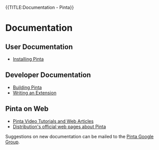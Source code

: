 {{TITLE:Documentation - Pinta}}
# Documentation

## User Documentation

- [Installing Pinta][1]

## Developer Documentation

- [Building Pinta][2]
- [Writing an Extension][3]

## Pinta on Web
- [Pinta Video Tutorials and Web Articles][5]
- [Distribution's official web pages about Pinta][6]

Suggestions on new documentation can be mailed to the [Pinta Google Group][4].

[1]: howto/installing-pinta
[3]: https://github.com/PintaProject/Pinta/wiki
[2]: howto/building-pinta
[4]: mailto:pinta@googlegroups.com
[5]: howto/pinta-on-web
[6]: howto/distributions-web
